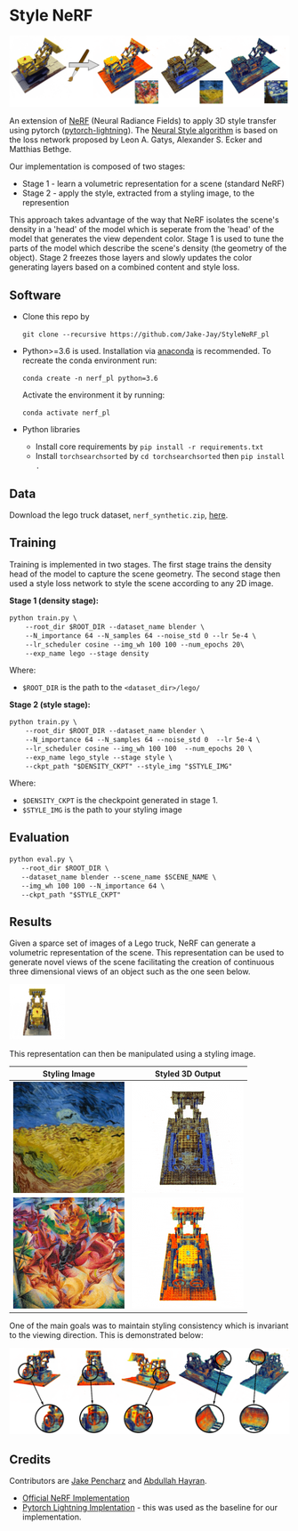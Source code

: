 # Style NeRF

![](./assets/title_figure.png)

An extension of [NeRF](https://arxiv.org/pdf/2003.08934.pdf) (Neural Radiance Fields) to apply 3D style transfer using pytorch ([pytorch-lightning](https://github.com/PyTorchLightning/pytorch-lightning)). The [Neural Style algorithm](https://arxiv.org/abs/1508.06576) is based on the loss network proposed by Leon A. Gatys, Alexander S. Ecker and Matthias Bethge.

Our implementation is composed of two stages:
* Stage 1 - learn a volumetric representation for a scene (standard NeRF)
* Stage 2 - apply the style, extracted from a styling image, to the represention

This approach takes advantage of the way that NeRF isolates the scene's density in a 'head' of the model which is seperate from the 'head' of the model that generates the view dependent color. Stage 1 is used to tune the parts of the model which describe the scene's density (the geometry of the object). Stage 2 freezes those layers and slowly updates the color generating layers based on a combined content and style loss.

## Software

* Clone this repo by

    ```git clone --recursive https://github.com/Jake-Jay/StyleNeRF_pl```
* Python>=3.6 is used. Installation via [anaconda](https://www.anaconda.com/distribution/) is recommended. To recreate the conda environment run:

    ```conda create -n nerf_pl python=3.6``` 

    Activate the environment it by running:
    
    ```conda activate nerf_pl```
* Python libraries
    * Install core requirements by `pip install -r requirements.txt`
    * Install `torchsearchsorted` by `cd torchsearchsorted` then `pip install .`

## Data

Download the lego truck dataset, `nerf_synthetic.zip`, [here](https://drive.google.com/drive/folders/128yBriW1IG_3NJ5Rp7APSTZsJqdJdfc1).


## Training

Training is implemented in two stages. The first stage trains the density head of the model to capture the scene geometry. The second stage then used a style loss network to style the scene according to any 2D image.

**Stage 1 (density stage):**
```
python train.py \
    --root_dir $ROOT_DIR --dataset_name blender \
    --N_importance 64 --N_samples 64 --noise_std 0 --lr 5e-4 \
    --lr_scheduler cosine --img_wh 100 100 --num_epochs 20\
    --exp_name lego --stage density
```
Where:
* `$ROOT_DIR` is the path to the `<dataset_dir>/lego/`


**Stage 2 (style stage):**
```
python train.py \
    --root_dir $ROOT_DIR --dataset_name blender \
    --N_importance 64 --N_samples 64 --noise_std 0  --lr 5e-4 \
    --lr_scheduler cosine --img_wh 100 100  --num_epochs 20 \
    --exp_name lego_style --stage style \
    --ckpt_path "$DENSITY_CKPT" --style_img "$STYLE_IMG"
```
Where:
* `$DENSITY_CKPT` is the checkpoint generated in stage 1.
* `$STYLE_IMG` is the path to your styling image

## Evaluation

```
python eval.py \
   --root_dir $ROOT_DIR \
   --dataset_name blender --scene_name $SCENE_NAME \
   --img_wh 100 100 --N_importance 64 \
   --ckpt_path "$STYLE_CKPT"
```

## Results

Given a sparce set of images of a Lego truck, NeRF can generate a volumetric representation of the scene. This representation can be used to generate novel views of the scene facilitating the creation of continuous three dimensional views of an object such as the one seen below.

![unstyled gif of a truck](./assets/nostyle.gif)


This representation can then be manipulated using a styling image.


Styling Image             |  Styled 3D Output
:-------------------------:|:-------------------------:
<img src="./assets/wheatfield.jpg" alt="van_gogh" width="200"/>  |  ![](./assets/wheatfield.gif)
<img src="./assets/boccioni.jpg" alt="van_gogh" width="200"/> | ![](./assets/boccioni.gif)


One of the main goals was to maintain styling consistency which is invariant to the viewing direction. This is demonstrated below:

![consistency](./assets/consistency.png)

## Credits
Contributors are [Jake Pencharz](https://github.com/Jake-Jay/) and 
[Abdullah Hayran](https://github.com/abhayran).



* [Official NeRF Implementation](https://github.com/bmild/nerf)
* [Pytorch Lightning Implentation](https://github.com/kwea123/nerf_pl) - this was used as the baseline for our implementation.